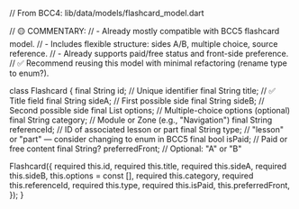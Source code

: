 // From BCC4: lib/data/models/flashcard_model.dart

// 🟡 COMMENTARY:
// - Already mostly compatible with BCC5 flashcard model.
// - Includes flexible structure: sides A/B, multiple choice, source reference.
// - Already supports paid/free status and front-side preference.
// ✅ Recommend reusing this model with minimal refactoring (rename type to enum?).

class Flashcard {
  final String id; // Unique identifier
  final String title; // ✅ Title field
  final String sideA; // First possible side
  final String sideB; // Second possible side
  final List<String> options; // Multiple-choice options (optional)
  final String category; // Module or Zone (e.g., "Navigation")
  final String referenceId; // ID of associated lesson or part
  final String type; // "lesson" or "part" — consider changing to enum in BCC5
  final bool isPaid; // Paid or free content
  final String? preferredFront; // Optional: "A" or "B"

  Flashcard({
    required this.id,
    required this.title,
    required this.sideA,
    required this.sideB,
    this.options = const [],
    required this.category,
    required this.referenceId,
    required this.type,
    required this.isPaid,
    this.preferredFront,
  });
}
